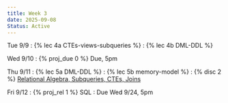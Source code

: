 ```yaml
---
title: Week 3
date: 2025-09-08
Status: Active
---
```


Tue 9/9
: {% lec 4a CTEs-views-subqueries %}
: {% lec 4b DML-DDL %}

Wed 9/10
: {% proj_due 0 %} Due, 5pm

Thu 9/11
: {% lec 5a DML-DDL %}
: {% lec 5b memory-model %}
: {% disc 2 %} [Relational Algebra, Subqueries, CTEs, Joins](https://drive.google.com/file/d/1oSJTuQJRH4SyDgGvZklZdOdgcgh86ekM/view?usp=sharing)

Fri 9/12
: {% proj_rel 1 %} SQL
  : Due Wed 9/24, 5pm
